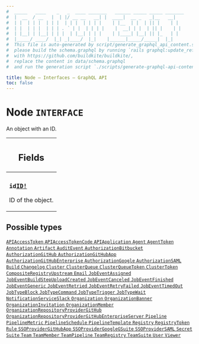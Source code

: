 ```yaml
---
#  _____   ____    _   _  ____ _______   ______ _____ _____ _______
#  |  __  / __   |  | |/ __ __   __| |  ____|  __ _   _|__   __|
#  | |  | | |  | | |  | | |  | | | |    | |__  | |  | || |    | |
#  | |  | | |  | | | . ` | |  | | | |    |  __| | |  | || |    | |
#  | |__| | |__| | | |  | |__| | | |    | |____| |__| || |_   | |
#  |_____/ ____/  |_| _|____/  |_|    |______|_____/_____|  |_|
#  This file is auto-generated by script/generate_graphql_api_content.sh,
#  please build the schema.graphql by running `rails graphql:update_reference_schema`
#  with https://github.com/buildkite/buildkite/,
#  replace the content in data/schema.graphql
#  and run the generation script `./scripts/generate-graphql-api-content.sh`.

title: Node – Interfaces – GraphQL API
toc: false
---
```

<!-- vale off -->
<h1 class="has-pills">
  Node
  <span data-algolia-exclude><span class="pill pill--interface pill--normal-case pill--large"><code>INTERFACE</code></span></span>
</h1>
<!-- vale on -->


An object with an ID.

<table class="responsive-table responsive-table--single-column-rows">
  <thead>
    <th>
      <h2 data-algolia-exclude>Fields</h2>
    </th>
  </thead>
  <tbody>
    <tr><td><h3 class="is-small has-pills"><code>id</code><a href="/docs/apis/graphql/schemas/scalar/id" class="pill pill--scalar pill--normal-case pill--medium" title="Go to SCALAR ID"><code>ID!</code></a></h3><p>ID of the object.</p></td></tr>
  </tbody>
</table>






<h2 data-algolia-exclude>Possible types</h2>
<div><a href="/docs/apis/graphql/schemas/object/apiaccesstoken" class="pill pill--object pill--normal-case pill--large" title="Go to OBJECT APIAccessToken">
  <code>APIAccessToken</code>
</a>
<a href="/docs/apis/graphql/schemas/object/apiaccesstokencode" class="pill pill--object pill--normal-case pill--large" title="Go to OBJECT APIAccessTokenCode">
  <code>APIAccessTokenCode</code>
</a>
<a href="/docs/apis/graphql/schemas/object/apiapplication" class="pill pill--object pill--normal-case pill--large" title="Go to OBJECT APIApplication">
  <code>APIApplication</code>
</a>
<a href="/docs/apis/graphql/schemas/object/agent" class="pill pill--object pill--normal-case pill--large" title="Go to OBJECT Agent">
  <code>Agent</code>
</a>
<a href="/docs/apis/graphql/schemas/object/agenttoken" class="pill pill--object pill--normal-case pill--large" title="Go to OBJECT AgentToken">
  <code>AgentToken</code>
</a>
<a href="/docs/apis/graphql/schemas/object/annotation" class="pill pill--object pill--normal-case pill--large" title="Go to OBJECT Annotation">
  <code>Annotation</code>
</a>
<a href="/docs/apis/graphql/schemas/object/artifact" class="pill pill--object pill--normal-case pill--large" title="Go to OBJECT Artifact">
  <code>Artifact</code>
</a>
<a href="/docs/apis/graphql/schemas/object/auditevent" class="pill pill--object pill--normal-case pill--large" title="Go to OBJECT AuditEvent">
  <code>AuditEvent</code>
</a>
<a href="/docs/apis/graphql/schemas/object/authorizationbitbucket" class="pill pill--object pill--normal-case pill--large" title="Go to OBJECT AuthorizationBitbucket">
  <code>AuthorizationBitbucket</code>
</a>
<a href="/docs/apis/graphql/schemas/object/authorizationgithub" class="pill pill--object pill--normal-case pill--large" title="Go to OBJECT AuthorizationGitHub">
  <code>AuthorizationGitHub</code>
</a>
<a href="/docs/apis/graphql/schemas/object/authorizationgithubapp" class="pill pill--object pill--normal-case pill--large" title="Go to OBJECT AuthorizationGitHubApp">
  <code>AuthorizationGitHubApp</code>
</a>
<a href="/docs/apis/graphql/schemas/object/authorizationgithubenterprise" class="pill pill--object pill--normal-case pill--large" title="Go to OBJECT AuthorizationGitHubEnterprise">
  <code>AuthorizationGitHubEnterprise</code>
</a>
<a href="/docs/apis/graphql/schemas/object/authorizationgoogle" class="pill pill--object pill--normal-case pill--large" title="Go to OBJECT AuthorizationGoogle">
  <code>AuthorizationGoogle</code>
</a>
<a href="/docs/apis/graphql/schemas/object/authorizationsaml" class="pill pill--object pill--normal-case pill--large" title="Go to OBJECT AuthorizationSAML">
  <code>AuthorizationSAML</code>
</a>
<a href="/docs/apis/graphql/schemas/object/build" class="pill pill--object pill--normal-case pill--large" title="Go to OBJECT Build">
  <code>Build</code>
</a>
<a href="/docs/apis/graphql/schemas/object/changelog" class="pill pill--object pill--normal-case pill--large" title="Go to OBJECT Changelog">
  <code>Changelog</code>
</a>
<a href="/docs/apis/graphql/schemas/object/cluster" class="pill pill--object pill--normal-case pill--large" title="Go to OBJECT Cluster">
  <code>Cluster</code>
</a>
<a href="/docs/apis/graphql/schemas/object/clusterqueue" class="pill pill--object pill--normal-case pill--large" title="Go to OBJECT ClusterQueue">
  <code>ClusterQueue</code>
</a>
<a href="/docs/apis/graphql/schemas/object/clusterqueuetoken" class="pill pill--object pill--normal-case pill--large" title="Go to OBJECT ClusterQueueToken">
  <code>ClusterQueueToken</code>
</a>
<a href="/docs/apis/graphql/schemas/object/clustertoken" class="pill pill--object pill--normal-case pill--large" title="Go to OBJECT ClusterToken">
  <code>ClusterToken</code>
</a>
<a href="/docs/apis/graphql/schemas/object/compositeregistryupstream" class="pill pill--object pill--normal-case pill--large" title="Go to OBJECT CompositeRegistryUpstream">
  <code>CompositeRegistryUpstream</code>
</a>
<a href="/docs/apis/graphql/schemas/object/email" class="pill pill--object pill--normal-case pill--large" title="Go to OBJECT Email">
  <code>Email</code>
</a>
<a href="/docs/apis/graphql/schemas/object/jobeventassigned" class="pill pill--object pill--normal-case pill--large" title="Go to OBJECT JobEventAssigned">
  <code>JobEventAssigned</code>
</a>
<a href="/docs/apis/graphql/schemas/object/jobeventbuildstepuploadcreated" class="pill pill--object pill--normal-case pill--large" title="Go to OBJECT JobEventBuildStepUploadCreated">
  <code>JobEventBuildStepUploadCreated</code>
</a>
<a href="/docs/apis/graphql/schemas/object/jobeventcanceled" class="pill pill--object pill--normal-case pill--large" title="Go to OBJECT JobEventCanceled">
  <code>JobEventCanceled</code>
</a>
<a href="/docs/apis/graphql/schemas/object/jobeventfinished" class="pill pill--object pill--normal-case pill--large" title="Go to OBJECT JobEventFinished">
  <code>JobEventFinished</code>
</a>
<a href="/docs/apis/graphql/schemas/object/jobeventgeneric" class="pill pill--object pill--normal-case pill--large" title="Go to OBJECT JobEventGeneric">
  <code>JobEventGeneric</code>
</a>
<a href="/docs/apis/graphql/schemas/object/jobeventretried" class="pill pill--object pill--normal-case pill--large" title="Go to OBJECT JobEventRetried">
  <code>JobEventRetried</code>
</a>
<a href="/docs/apis/graphql/schemas/object/jobeventretryfailed" class="pill pill--object pill--normal-case pill--large" title="Go to OBJECT JobEventRetryFailed">
  <code>JobEventRetryFailed</code>
</a>
<a href="/docs/apis/graphql/schemas/object/jobeventtimedout" class="pill pill--object pill--normal-case pill--large" title="Go to OBJECT JobEventTimedOut">
  <code>JobEventTimedOut</code>
</a>
<a href="/docs/apis/graphql/schemas/object/jobtypeblock" class="pill pill--object pill--normal-case pill--large" title="Go to OBJECT JobTypeBlock">
  <code>JobTypeBlock</code>
</a>
<a href="/docs/apis/graphql/schemas/object/jobtypecommand" class="pill pill--object pill--normal-case pill--large" title="Go to OBJECT JobTypeCommand">
  <code>JobTypeCommand</code>
</a>
<a href="/docs/apis/graphql/schemas/object/jobtypetrigger" class="pill pill--object pill--normal-case pill--large" title="Go to OBJECT JobTypeTrigger">
  <code>JobTypeTrigger</code>
</a>
<a href="/docs/apis/graphql/schemas/object/jobtypewait" class="pill pill--object pill--normal-case pill--large" title="Go to OBJECT JobTypeWait">
  <code>JobTypeWait</code>
</a>
<a href="/docs/apis/graphql/schemas/object/notificationserviceslack" class="pill pill--object pill--normal-case pill--large" title="Go to OBJECT NotificationServiceSlack">
  <code>NotificationServiceSlack</code>
</a>
<a href="/docs/apis/graphql/schemas/object/organization" class="pill pill--object pill--normal-case pill--large" title="Go to OBJECT Organization">
  <code>Organization</code>
</a>
<a href="/docs/apis/graphql/schemas/object/organizationbanner" class="pill pill--object pill--normal-case pill--large" title="Go to OBJECT OrganizationBanner">
  <code>OrganizationBanner</code>
</a>
<a href="/docs/apis/graphql/schemas/object/organizationinvitation" class="pill pill--object pill--normal-case pill--large" title="Go to OBJECT OrganizationInvitation">
  <code>OrganizationInvitation</code>
</a>
<a href="/docs/apis/graphql/schemas/object/organizationmember" class="pill pill--object pill--normal-case pill--large" title="Go to OBJECT OrganizationMember">
  <code>OrganizationMember</code>
</a>
<a href="/docs/apis/graphql/schemas/object/organizationrepositoryprovidergithub" class="pill pill--object pill--normal-case pill--large" title="Go to OBJECT OrganizationRepositoryProviderGitHub">
  <code>OrganizationRepositoryProviderGitHub</code>
</a>
<a href="/docs/apis/graphql/schemas/object/organizationrepositoryprovidergithubenterpriseserver" class="pill pill--object pill--normal-case pill--large" title="Go to OBJECT OrganizationRepositoryProviderGitHubEnterpriseServer">
  <code>OrganizationRepositoryProviderGitHubEnterpriseServer</code>
</a>
<a href="/docs/apis/graphql/schemas/object/pipeline" class="pill pill--object pill--normal-case pill--large" title="Go to OBJECT Pipeline">
  <code>Pipeline</code>
</a>
<a href="/docs/apis/graphql/schemas/object/pipelinemetric" class="pill pill--object pill--normal-case pill--large" title="Go to OBJECT PipelineMetric">
  <code>PipelineMetric</code>
</a>
<a href="/docs/apis/graphql/schemas/object/pipelineschedule" class="pill pill--object pill--normal-case pill--large" title="Go to OBJECT PipelineSchedule">
  <code>PipelineSchedule</code>
</a>
<a href="/docs/apis/graphql/schemas/object/pipelinetemplate" class="pill pill--object pill--normal-case pill--large" title="Go to OBJECT PipelineTemplate">
  <code>PipelineTemplate</code>
</a>
<a href="/docs/apis/graphql/schemas/object/registry" class="pill pill--object pill--normal-case pill--large" title="Go to OBJECT Registry">
  <code>Registry</code>
</a>
<a href="/docs/apis/graphql/schemas/object/registrytoken" class="pill pill--object pill--normal-case pill--large" title="Go to OBJECT RegistryToken">
  <code>RegistryToken</code>
</a>
<a href="/docs/apis/graphql/schemas/object/rule" class="pill pill--object pill--normal-case pill--large" title="Go to OBJECT Rule">
  <code>Rule</code>
</a>
<a href="/docs/apis/graphql/schemas/object/ssoprovidergithubapp" class="pill pill--object pill--normal-case pill--large" title="Go to OBJECT SSOProviderGitHubApp">
  <code>SSOProviderGitHubApp</code>
</a>
<a href="/docs/apis/graphql/schemas/object/ssoprovidergooglegsuite" class="pill pill--object pill--normal-case pill--large" title="Go to OBJECT SSOProviderGoogleGSuite">
  <code>SSOProviderGoogleGSuite</code>
</a>
<a href="/docs/apis/graphql/schemas/object/ssoprovidersaml" class="pill pill--object pill--normal-case pill--large" title="Go to OBJECT SSOProviderSAML">
  <code>SSOProviderSAML</code>
</a>
<a href="/docs/apis/graphql/schemas/object/secret" class="pill pill--object pill--normal-case pill--large" title="Go to OBJECT Secret">
  <code>Secret</code>
</a>
<a href="/docs/apis/graphql/schemas/object/suite" class="pill pill--object pill--normal-case pill--large" title="Go to OBJECT Suite">
  <code>Suite</code>
</a>
<a href="/docs/apis/graphql/schemas/object/team" class="pill pill--object pill--normal-case pill--large" title="Go to OBJECT Team">
  <code>Team</code>
</a>
<a href="/docs/apis/graphql/schemas/object/teammember" class="pill pill--object pill--normal-case pill--large" title="Go to OBJECT TeamMember">
  <code>TeamMember</code>
</a>
<a href="/docs/apis/graphql/schemas/object/teampipeline" class="pill pill--object pill--normal-case pill--large" title="Go to OBJECT TeamPipeline">
  <code>TeamPipeline</code>
</a>
<a href="/docs/apis/graphql/schemas/object/teamregistry" class="pill pill--object pill--normal-case pill--large" title="Go to OBJECT TeamRegistry">
  <code>TeamRegistry</code>
</a>
<a href="/docs/apis/graphql/schemas/object/teamsuite" class="pill pill--object pill--normal-case pill--large" title="Go to OBJECT TeamSuite">
  <code>TeamSuite</code>
</a>
<a href="/docs/apis/graphql/schemas/object/user" class="pill pill--object pill--normal-case pill--large" title="Go to OBJECT User">
  <code>User</code>
</a>
<a href="/docs/apis/graphql/schemas/object/viewer" class="pill pill--object pill--normal-case pill--large" title="Go to OBJECT Viewer">
  <code>Viewer</code>
</a>
</div>
